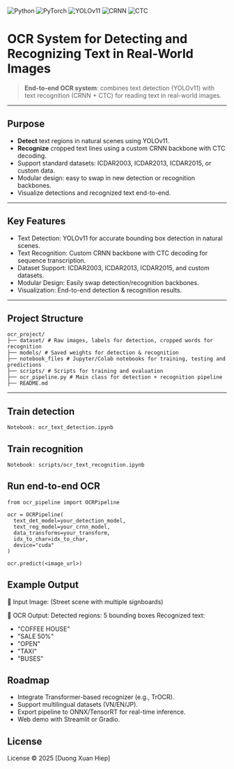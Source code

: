 ![Python](https://img.shields.io/badge/Python-3.10-blue?logo=python)
![PyTorch](https://img.shields.io/badge/PyTorch-2.3-orange?logo=pytorch)
![YOLOv11](https://img.shields.io/badge/Detection-YOLOv11-green)
![CRNN](https://img.shields.io/badge/Recognition-CRNN-blue)
![CTC](https://img.shields.io/badge/Loss-CTC-yellow)

# OCR System for Detecting and Recognizing Text in Real-World Images

> **End-to-end OCR system**: combines text detection (YOLOv11) with text recognition (CRNN + CTC) for reading text in real-world images.

---

## Purpose

- **Detect** text regions in natural scenes using YOLOv11.
- **Recognize** cropped text lines using a custom CRNN backbone with CTC decoding.
- Support standard datasets: ICDAR2003, ICDAR2013, ICDAR2015, or custom data.
- Modular design: easy to swap in new detection or recognition backbones.
- Visualize detections and recognized text end-to-end.

---

## Key Features
- Text Detection: YOLOv11 for accurate bounding box detection in natural scenes.
- Text Recognition: Custom CRNN backbone with CTC decoding for sequence transcription.
- Dataset Support: ICDAR2003, ICDAR2013, ICDAR2015, and custom datasets.
- Modular Design: Easily swap detection/recognition backbones.
- Visualization: End-to-end detection & recognition results.

---

## Project Structure
```
ocr_project/
├── dataset/ # Raw images, labels for detection, cropped words for recognition
├── models/ # Saved weights for detection & recognition
├── notebook_files # Jupyter/Colab notebooks for training, testing and predictions
├── scripts/ # Scripts for training and evaluation
├── ocr_pipeline.py # Main class for detection + recognition pipeline
├── README.md
```

---

## Train detection
```
Notebook: ocr_text_detection.ipynb
```

## Train recognition
```
Notebook: scripts/ocr_text_recognition.ipynb
```

## Run end-to-end OCR
```
from ocr_pipeline import OCRPipeline

ocr = OCRPipeline(
  text_det_model=your_detection_model,
  text_reg_model=your_crnn_model,
  data_transforms=your_transform,
  idx_to_char=idx_to_char,
  device="cuda"
)

ocr.predict(<image_url>)
```

## Example Output
👤 Input Image:
(Street scene with multiple signboards)

🤖 OCR Output:
Detected regions: 5 bounding boxes
Recognized text:
- "COFFEE HOUSE"
- "SALE 50%"
- "OPEN"
- "TAXI"
- "BUSES"

## Roadmap
- Integrate Transformer-based recognizer (e.g., TrOCR).
- Support multilingual datasets (VN/EN/JP).
- Export pipeline to ONNX/TensorRT for real-time inference.
- Web demo with Streamlit or Gradio.

## License
License © 2025 [Duong Xuan Hiep]